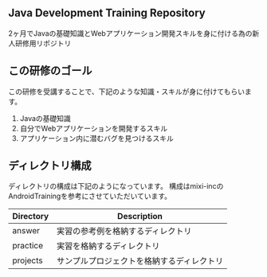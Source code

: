 ## Java Development Training Repository
2ヶ月でJavaの基礎知識とWebアプリケーション開発スキルを身に付ける為の新人研修用リポジトリ

## この研修のゴール
この研修を受講することで、下記のような知識・スキルが身に付けてもらいます。

1. Javaの基礎知識
2. 自分でWebアプリケーションを開発するスキル
3. アプリケーション内に潜むバグを見つけるスキル

## ディレクトリ構成
ディレクトリの構成は下記のようになっています。
構成はmixi-incのAndroidTrainingを参考にさせていただいています。

| Directory | Description |
|-----------|-------------|
|answer| 実習の参考例を格納するディレクトリ|
|practice| 実習を格納するディレクトリ|
|projects| サンプルプロジェクトを格納するディレクトリ|



